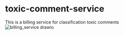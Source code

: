 # toxic-comment-service
This is a billing service for classification toxic comments
![billing_service drawio](https://github.com/user-attachments/assets/85b532da-535e-454d-976d-1ce177e0b977)
